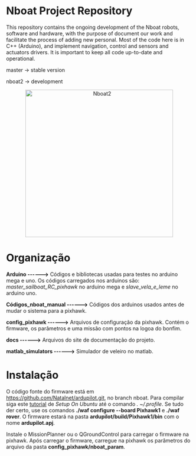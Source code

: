 # Nboat Project Repository 

This repository contains the ongoing development of the Nboat robots, software and hardware, with the purpose of document our work and facilitate the process of adding new personal. Most of the code here is in C++ (Arduino), and implement navigation, control and sensors and actuators drivers. It is important to keep all code up-to-date and operational.

master -> stable version

nboat2 -> development

<p align="center">
  <img src="https://nboat-documentation.readthedocs.io/en/nboat2/_images/nboat.png" width="400" alt="Nboat2"/>
</p>


# Organização

**Arduino ------>** Códigos e bibliotecas usadas para testes no arduino mega e uno. Os códigos carregados nos arduinos são: *master_sailboat_RC_pixhawk* no arduino mega e *slave_vela_e_leme* no arduino uno.

**Códigos_nboat_manual ------>** Códigos dos arduinos usados antes de mudar o sistema para a pixhawk.

**config_pixhawk ------>** Arquivos de configuração da pixhawk. Contém o firmware, os parâmetros e uma missão com pontos na logoa do bonfim.

**docs ------>** Arquivos do site de documentação do projeto.

**matlab_simulators ------>** Simulador de veleiro no matlab.


# Instalação

O código fonte do firmware está em https://github.com/Natalnet/ardupilot.git, no branch nboat. Para compilar siga este [tutorial](https://ardupilot.org/dev/docs/building-setup-linux.html#building-setup-linux) de *Setup On Ubuntu* até o comando *. ~/.profile*. Se tudo der certo, use os comandos **./waf configure --board Pixhawk1** e **./waf rover**. O firmware estará na pasta **ardupilot/build/Pixhawk1/bin** com o nome **ardupilot.apj**.

Instale o MissionPlanner ou o QGroundControl para carregar o firmware na pixhawk. Após carregar o firmware, carregue na pixhawk os parâmetros do arquivo da pasta **config_pixhawk/nboat_param**.

